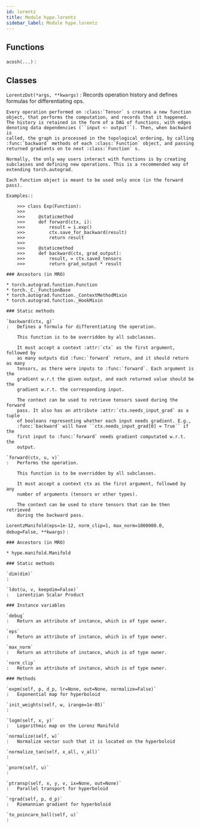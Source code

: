 ```yaml
---
id: lorentz
title: Module hype.lorentz
sidebar_label: Module hype.lorentz
---
```

Functions
---------

    
`acosh(...)`
:   

Classes
-------

`LorentzDot(*args, **kwargs)`
:   Records operation history and defines formulas for differentiating ops.
    
    Every operation performed on :class:`Tensor` s creates a new function
    object, that performs the computation, and records that it happened.
    The history is retained in the form of a DAG of functions, with edges
    denoting data dependencies (``input <- output``). Then, when backward is
    called, the graph is processed in the topological ordering, by calling
    :func:`backward` methods of each :class:`Function` object, and passing
    returned gradients on to next :class:`Function` s.
    
    Normally, the only way users interact with functions is by creating
    subclasses and defining new operations. This is a recommended way of
    extending torch.autograd.
    
    Each function object is meant to be used only once (in the forward pass).
    
    Examples::
    
        >>> class Exp(Function):
        >>>
        >>>     @staticmethod
        >>>     def forward(ctx, i):
        >>>         result = i.exp()
        >>>         ctx.save_for_backward(result)
        >>>         return result
        >>>
        >>>     @staticmethod
        >>>     def backward(ctx, grad_output):
        >>>         result, = ctx.saved_tensors
        >>>         return grad_output * result

    ### Ancestors (in MRO)

    * torch.autograd.function.Function
    * torch._C._FunctionBase
    * torch.autograd.function._ContextMethodMixin
    * torch.autograd.function._HookMixin

    ### Static methods

    `backward(ctx, g)`
    :   Defines a formula for differentiating the operation.
        
        This function is to be overridden by all subclasses.
        
        It must accept a context :attr:`ctx` as the first argument, followed by
        as many outputs did :func:`forward` return, and it should return as many
        tensors, as there were inputs to :func:`forward`. Each argument is the
        gradient w.r.t the given output, and each returned value should be the
        gradient w.r.t. the corresponding input.
        
        The context can be used to retrieve tensors saved during the forward
        pass. It also has an attribute :attr:`ctx.needs_input_grad` as a tuple
        of booleans representing whether each input needs gradient. E.g.,
        :func:`backward` will have ``ctx.needs_input_grad[0] = True`` if the
        first input to :func:`forward` needs gradient computated w.r.t. the
        output.

    `forward(ctx, u, v)`
    :   Performs the operation.
        
        This function is to be overridden by all subclasses.
        
        It must accept a context ctx as the first argument, followed by any
        number of arguments (tensors or other types).
        
        The context can be used to store tensors that can be then retrieved
        during the backward pass.

`LorentzManifold(eps=1e-12, norm_clip=1, max_norm=1000000.0, debug=False, **kwargs)`
:   

    ### Ancestors (in MRO)

    * hype.manifold.Manifold

    ### Static methods

    `dim(dim)`
    :

    `ldot(u, v, keepdim=False)`
    :   Lorentzian Scalar Product

    ### Instance variables

    `debug`
    :   Return an attribute of instance, which is of type owner.

    `eps`
    :   Return an attribute of instance, which is of type owner.

    `max_norm`
    :   Return an attribute of instance, which is of type owner.

    `norm_clip`
    :   Return an attribute of instance, which is of type owner.

    ### Methods

    `expm(self, p, d_p, lr=None, out=None, normalize=False)`
    :   Exponential map for hyperboloid

    `init_weights(self, w, irange=1e-05)`
    :

    `logm(self, x, y)`
    :   Logarithmic map on the Lorenz Manifold

    `normalize(self, w)`
    :   Normalize vector such that it is located on the hyperboloid

    `normalize_tan(self, x_all, v_all)`
    :

    `pnorm(self, u)`
    :

    `ptransp(self, x, y, v, ix=None, out=None)`
    :   Parallel transport for hyperboloid

    `rgrad(self, p, d_p)`
    :   Riemannian gradient for hyperboloid

    `to_poincare_ball(self, u)`
    :